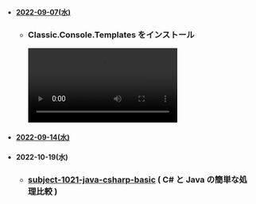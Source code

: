 
- #### [2022-09-07(水)](https://github.com/winofsql/subject2-220907)
  - ### Classic.Console.Templates をインストール
    <video src="https://user-images.githubusercontent.com/1501327/188803149-e2321480-9e05-4774-9b84-a74a07e27948.mp4"></video>
- #### [2022-09-14(水)](https://github.com/winofsql/subject2-220914)

- #### 2022-10-19(水)
  - ### [subject-1021-java-csharp-basic](https://github.com/winofsql/subject-1021-java-csharp-basic) ( C# と Java の簡単な処理比較 )
